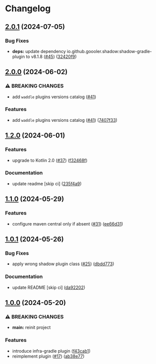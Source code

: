 # Changelog

## [2.0.1](https://github.com/GrassMC/waddle/compare/v2.0.0...v2.0.1) (2024-07-05)


### Bug Fixes

* **deps:** update dependency io.github.goooler.shadow:shadow-gradle-plugin to v8.1.8 ([#45](https://github.com/GrassMC/waddle/issues/45)) ([32420f9](https://github.com/GrassMC/waddle/commit/32420f9aab64778c4c2da8fb4e1e6d660aa7b0c1))

## [2.0.0](https://github.com/GrassMC/waddle/compare/v1.2.0...v2.0.0) (2024-06-02)


### ⚠ BREAKING CHANGES

* add `waddle` plugins versions catalog ([#41](https://github.com/GrassMC/waddle/issues/41))

### Features

* add `waddle` plugins versions catalog ([#41](https://github.com/GrassMC/waddle/issues/41)) ([7407f33](https://github.com/GrassMC/waddle/commit/7407f33f991411bf75332029c3a02db3469ce3a1))

## [1.2.0](https://github.com/GrassMC/waddle/compare/v1.1.0...v1.2.0) (2024-06-01)


### Features

* upgrade to Kotlin 2.0 ([#37](https://github.com/GrassMC/waddle/issues/37)) ([f32468f](https://github.com/GrassMC/waddle/commit/f32468fab550e619167746e51e760283a321d9da))


### Documentation

* update readme [skip ci] ([235f4a9](https://github.com/GrassMC/waddle/commit/235f4a954d1157f584ba68fb749c411fbec7c642))

## [1.1.0](https://github.com/GrassMC/waddle/compare/v1.0.1...v1.1.0) (2024-05-29)


### Features

* configure maven central only if absent ([#31](https://github.com/GrassMC/waddle/issues/31)) ([ee66d31](https://github.com/GrassMC/waddle/commit/ee66d31cdac419ccd6225415b54ba3778ed48e59))

## [1.0.1](https://github.com/GrassMC/waddle/compare/v1.0.0...v1.0.1) (2024-05-26)


### Bug Fixes

* apply wrong shadow plugin class ([#25](https://github.com/GrassMC/waddle/issues/25)) ([dbdd773](https://github.com/GrassMC/waddle/commit/dbdd773d1a295f17ca8ecb129c79f4e48d1ecd96))


### Documentation

* update README [skip ci] ([da92202](https://github.com/GrassMC/waddle/commit/da92202b912658d9bf3bed2aaf08917ffd3c198c))

## [1.0.0](https://github.com/GrassMC/waddle/compare/v1.0.0-SNAPSHOT...v1.0.0) (2024-05-20)


### ⚠ BREAKING CHANGES

* **main:** reinit project

### Features

* introduce infra-gradle plugin ([f43cab1](https://github.com/GrassMC/waddle/commit/f43cab19ebe87a3ffe2475300516df54db6a8582))
* reimplement plugin ([#17](https://github.com/GrassMC/waddle/issues/17)) ([ab38e77](https://github.com/GrassMC/waddle/commit/ab38e775c8a95d0f5af7319e053131e6fb554919))
